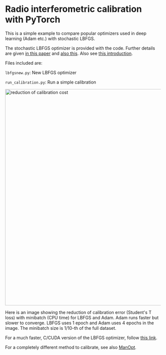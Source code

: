 # Radio interferometric calibration with PyTorch
This is a simple example to compare popular optimizers used in deep learning (Adam etc.) with stochastic LBFGS.

The stochastic LBFGS optimizer is provided with the code. Further details are given [in this paper](https://ieeexplore.ieee.org/document/8755567) and [also this](https://arxiv.org/abs/2003.00986). Also see [this introduction](http://sagecal.sourceforge.net/pytorch/index.html).

Files included are:

``` lbfgsnew.py ```: New LBFGS optimizer

``` run_calibration.py ```: Run a simple calibration

<img src="time.png" alt="reduction of calibration cost" width="700"/>

Here is an image showing the reduction of calibration error (Student's T loss) with minibatch (CPU time) for LBFGS and Adam. Adam runs faster but slower to converge. LBFGS uses 1 epoch and Adam uses 4 epochs in the image. The minibatch size is 1/10-th of the full dataset.

For a much faster, C/CUDA version of the LBFGS optimizer, follow [this link](https://github.com/nlesc-dirac/sagecal/tree/master/test/Dirac).

For a completely different method to calibrate, see also [ManOpt](https://github.com/NicolasBoumal/manopt/blob/master/examples/radio_interferometric_calibration.m).
